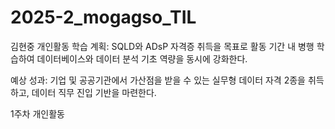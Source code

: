 # 2025-2_mogagso_TIL

김현중 개인활동
학습 계획:
SQLD와 ADsP 자격증 취득을 목표로 활동 기간 내 병행 학습하여 데이터베이스와 데이터 분석 기초 역량을 동시에 강화한다.
 
예상 성과:
기업 및 공공기관에서 가산점을 받을 수 있는 실무형 데이터 자격 2종을 취득하고, 데이터 직무 진입 기반을 마련한다.

1주차 개인활동
